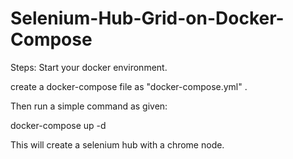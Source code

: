 # Selenium-Hub-Grid-on-Docker-Compose

Steps: Start your docker environment.

create a docker-compose file as "docker-compose.yml" .

Then run a simple command as given:

docker-compose up -d

This will create a selenium hub with a chrome node.
